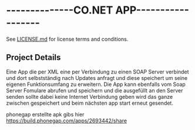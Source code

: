 --------------CO.NET APP------------------
==========================================

See [LICENSE.md](<LICENSE.md>) for license terms and conditions.


Project Details
---------------

Eine App die per XML eine per Verbindung zu einen SOAP Server verbindet und dort selbstständig nach Updates anfragt und diese speichert um seine eigenen Funktionsumfang zu erweitern.
Die App kann ebenfalls vom Soap Server Fomulare abrufen und speichern und die ausgefüllt an den Server senden sollte dabei keine Internet Verbindung geben wird das ganze zwischen gespeichert und beim nächsten app start erneut gesendet.

phonegap erstellte apk gibs hier https://build.phonegap.com/apps/2693442/share
